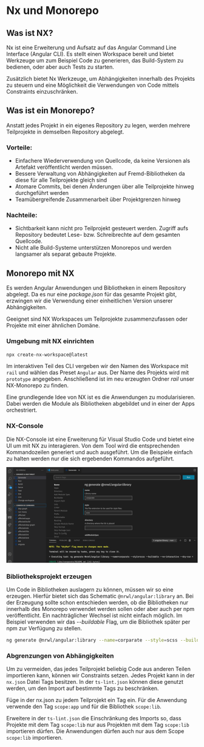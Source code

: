 # Nx und Monorepo

## Was ist NX?

Nx ist eine Erweiterung und Aufsatz auf das Angular Command Line Interface (Angular CLI).
Es stellt einen Workspace bereit und bietet Werkzeuge um zum Beispiel Code zu generieren,
das Build-System zu bedienen, oder aber auch Tests zu starten.

Zusätzlich bietet Nx Werkzeuge, um Abhängigkeiten innerhalb des Projekts zu steuern
und eine Möglichkeit die Verwendungen von Code mittels Constraints einzuschränken.

## Was ist ein Monorepo?

Anstatt jedes Projekt in ein eigenes Repository zu legen, werden mehrere Teilprojekte in
demselben Repository abgelegt.

### Vorteile:

- Einfachere Wiederverwendung von Quellcode, da keine Versionen als Artefakt veröffentlicht werden müssen.
- Bessere Verwaltung von Abhängigkeiten auf Fremd-Bibliotheken da diese für alle Teilprojekte gleich sind
- Atomare Commits, bei denen Änderungen über alle Teilprojekte hinweg durchgeführt werden
- Teamübergreifende Zusammenarbeit über Projektgrenzen hinweg

### Nachteile:

- Sichtbarkeit kann nicht pro Teilprojekt gesteuert werden. Zugriff aufs Repository bedeutet Lese- bzw. Schreibrechte 
  auf dem gesamten Quellcode.
- Nicht alle Build-Systeme unterstützen Monorepos und werden langsamer als separat gebaute Projekte.

## Monorepo mit NX

Es werden Angular Anwendungen und Bibliotheken in einem Repository abgelegt. Da es nur eine *package.json* für das
gesamte Projekt gibt, erzwingen wir die Verwendung einer einheitlichen Version unserer Abhängigkeiten.

Geeignet sind NX Workspaces um Teilprojekte zusammenzufassen oder Projekte mit einer ähnlichen Domäne.

### Umgebung mit NX einrichten

```bash
npx create-nx-workspace@latest
```

Im interaktiven Teil des CLI vergeben wir den Namen des Workspace mit `rail` und wählen das Preset `Angular` aus.
Der Name des Projekts wird mit `prototype` angegeben. Anschließend ist im neu erzeugten Ordner *rail* unser 
NX-Monorepo zu finden.

Eine grundlegende Idee von NX ist es die Anwendungen zu modularisieren. Dabei werden die Module als Bibliotheken
abgebildet und in einer der Apps orchestriert.

### NX-Console

Die NX-Console ist eine Erweiterung für Visual Studio Code und bietet eine UI um mit NX zu interagieren. Von dem Tool
wird die entsprechenden Kommandozeilen generiert und auch ausgeführt. Um die Beispiele einfach zu halten werden nur
die sich ergebenden Kommandos aufgeführt.

![alt-text](../assets/nx_console_nrwl_angular_library.png "NX-Console @nrwl/angular:library")

### Bibliotheksprojekt erzeugen

Um Code in Bibliotheken auslagern zu können, müssen wir so eine erzeugen. Hierfür bietet sich das Schematic 
`@nrwl/angular:library` an. Bei der Erzeugung sollte schon entschieden werden, ob die Bibliotheken nur innerhalb
des Monorepo verwendet werden sollen oder aber auch per npm veröffentlicht. Ein nachträglicher Wechsel ist nicht
einfach möglich. Im Beispiel verwenden wir das *--buildable* Flag, um die Bibliothek später per npm zur Verfügung
zu stellen.

```bash
ng generate @nrwl/angular:library --name=corparate --style=scss --buildable --no-interactive --dry-run
```

### Abgrenzungen von Abhängigkeiten

Um zu vermeiden, das jedes Teilprojekt beliebig Code aus anderen Teilen importieren kann,
können wir Constraints setzen. Jedes Projekt kann in der `nx.json` Datei Tags besitzen. In 
der `ts-lint.json` können diese genutzt werden, um den Import auf bestimmte Tags zu beschränken.

Füge in der nx.json zu jedem Teilprojekt ein Tag ein. Für die Anwendung verwende den Tag
`scope:app` und für die Bibliothek `scope:lib`.

Erweitere in der `ts-lint.json` die Einschränkung des Imports so, dass Projekte mit dem Tag `scope:lib`
nur aus Projekten mit dem Tag `scope:lib` importieren dürfen. Die Anwendungen dürfen auch nur aus dem
Scope `scope:lib` importieren.
